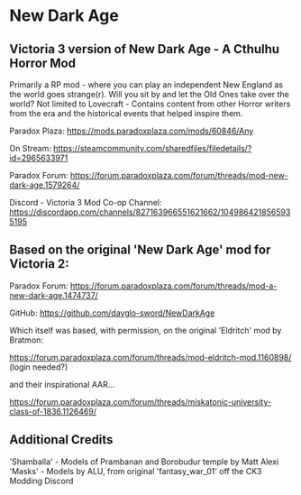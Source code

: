 # New Dark Age
## Victoria 3 version of New Dark Age - A Cthulhu Horror Mod
Primarily a RP mod - where you can play an independent New England as the world goes strange(r). 
Will you sit by and let the Old Ones take over the world? 
Not limited to Lovecraft - Contains content from other Horror writers from the era and the historical events that helped inspire them.

Paradox Plaza:
https://mods.paradoxplaza.com/mods/60846/Any

On Stream: 
https://steamcommunity.com/sharedfiles/filedetails/?id=2965633971

Paradox Forum:
https://forum.paradoxplaza.com/forum/threads/mod-new-dark-age.1579264/

Discord - Victoria 3 Mod Co-op Channel: 
https://discordapp.com/channels/827163966551621662/1049864218565935195 

## Based on the original 'New Dark Age' mod for Victoria 2:
Paradox Forum: https://forum.paradoxplaza.com/forum/threads/mod-a-new-dark-age.1474737/

GitHub: https://github.com/dayglo-sword/NewDarkAge

Which itself was based, with permission, on the original 'Eldritch' mod by Bratmon:

https://forum.paradoxplaza.com/forum/threads/mod-eldritch-mod.1160898/ (login needed?)

and their inspirational AAR...

https://forum.paradoxplaza.com/forum/threads/miskatonic-university-class-of-1836.1126469/

## Additional Credits
'Shamballa' - Models of Prambanan and Borobudur temple by Matt Alexi 
'Masks' - Models by ALU, from original 'fantasy_war_01' off the CK3 Modding Discord 


